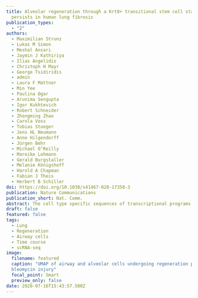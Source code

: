 ```yaml
---
title: Alveolar regeneration through a Krt8+ transitional stem cell state that
  persists in human lung fibrosis
publication_types:
  - "2"
authors:
  - Maximilian Strunz
  - Lukas M Simon
  - Meshal Ansari
  - Jaymin J Kathiriya
  - Ilias Angelidis
  - Christoph H Mayr
  - George Tsidiridis
  - admin
  - Laura F Mattner
  - Min Yee
  - Paulina Ogar
  - Arunima Sengupta
  - Igor Kukhtevich
  - Robert Schneider
  - Zhongming Zhao
  - Carola Voss
  - Tobias Stoeger
  - Jens HL Neumann
  - Anne Hilgendorff
  - Jürgen Behr
  - Michael O’Reilly
  - Mareike Lehmann
  - Gerald Burgstaller
  - Melanie Königshoff
  - Harold A Chapman
  - Fabian J Theis
  - Herbert B Schiller
doi: https://doi.org/10.1038/s41467-020-17358-3
publication: Nature Communications
publication_short: Nat. Comm.
abstract: The cell type specific sequences of transcriptional programs during lung regeneration have remained elusive. Using time-series single cell RNA-seq of the bleomycin lung injury model, we resolved transcriptional dynamics for 28 cell types. Trajectory modeling together with lineage tracing revealed that airway and alveolar stem cells converge on a unique Krt8 + transitional stem cell state during alveolar regeneration. These cells have squamous morphology, feature p53 and NFkB activation and display transcriptional features of cellular senescence. The Krt8+ state appears in several independent models of lung injury and persists in human lung fibrosis, creating a distinct cell–cell communication network with mesenchyme and macrophages during repair. We generated a model of gene regulatory programs leading to Krt8+ transitional cells and their terminal differentiation to alveolar type-1 cells. We propose that in lung fibrosis, perturbed molecular checkpoints on the way to terminal differentiation can cause aberrant persistence of regenerative intermediate stem cell states.
draft: false
featured: false
tags:
  - Lung
  - Regeneration
  - Airway cells
  - Time course
  - scRNA-seq
image:
  filename: featured
  caption: "UMAP of airway and alveolar cells undergoing regeneration past
  bleomycin injury"
  focal_point: Smart
  preview_only: false
date: 2020-07-16T15:43:57.500Z
---
```

